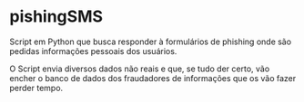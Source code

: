 # pishingSMS
Script em Python que busca responder à formulários de phishing onde são pedidas informações pessoais dos usuários. 

O Script envia diversos dados não reais e que, se tudo der certo, vão encher o banco de dados dos fraudadores de informações que os vão fazer perder tempo.
